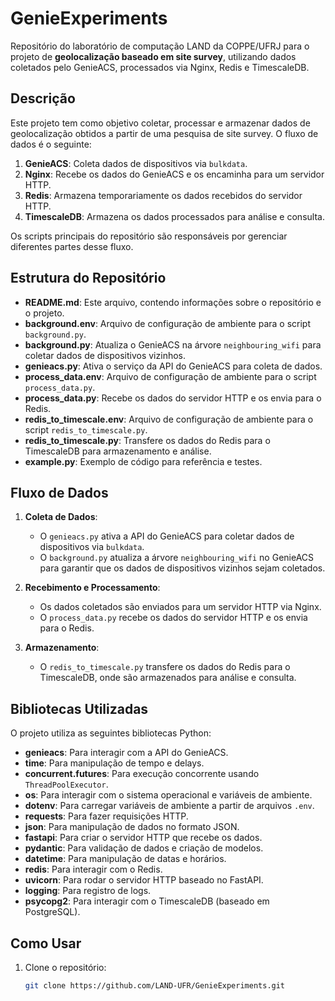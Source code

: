 # GenieExperiments

Repositório do laboratório de computação LAND da COPPE/UFRJ para o projeto de **geolocalização baseado em site survey**, utilizando dados coletados pelo GenieACS, processados via Nginx, Redis e TimescaleDB.

## Descrição

Este projeto tem como objetivo coletar, processar e armazenar dados de geolocalização obtidos a partir de uma pesquisa de site survey. O fluxo de dados é o seguinte:

1. **GenieACS**: Coleta dados de dispositivos via `bulkdata`.
2. **Nginx**: Recebe os dados do GenieACS e os encaminha para um servidor HTTP.
3. **Redis**: Armazena temporariamente os dados recebidos do servidor HTTP.
4. **TimescaleDB**: Armazena os dados processados para análise e consulta.

Os scripts principais do repositório são responsáveis por gerenciar diferentes partes desse fluxo.

## Estrutura do Repositório

- **README.md**: Este arquivo, contendo informações sobre o repositório e o projeto.
- **background.env**: Arquivo de configuração de ambiente para o script `background.py`.
- **background.py**: Atualiza o GenieACS na árvore `neighbouring_wifi` para coletar dados de dispositivos vizinhos.
- **genieacs.py**: Ativa o serviço da API do GenieACS para coleta de dados.
- **process_data.env**: Arquivo de configuração de ambiente para o script `process_data.py`.
- **process_data.py**: Recebe os dados do servidor HTTP e os envia para o Redis.
- **redis_to_timescale.env**: Arquivo de configuração de ambiente para o script `redis_to_timescale.py`.
- **redis_to_timescale.py**: Transfere os dados do Redis para o TimescaleDB para armazenamento e análise.
- **example.py**: Exemplo de código para referência e testes.

## Fluxo de Dados

1. **Coleta de Dados**:
   - O `genieacs.py` ativa a API do GenieACS para coletar dados de dispositivos via `bulkdata`.
   - O `background.py` atualiza a árvore `neighbouring_wifi` no GenieACS para garantir que os dados de dispositivos vizinhos sejam coletados.

2. **Recebimento e Processamento**:
   - Os dados coletados são enviados para um servidor HTTP via Nginx.
   - O `process_data.py` recebe os dados do servidor HTTP e os envia para o Redis.

3. **Armazenamento**:
   - O `redis_to_timescale.py` transfere os dados do Redis para o TimescaleDB, onde são armazenados para análise e consulta.

## Bibliotecas Utilizadas

O projeto utiliza as seguintes bibliotecas Python:

- **genieacs**: Para interagir com a API do GenieACS.
- **time**: Para manipulação de tempo e delays.
- **concurrent.futures**: Para execução concorrente usando `ThreadPoolExecutor`.
- **os**: Para interagir com o sistema operacional e variáveis de ambiente.
- **dotenv**: Para carregar variáveis de ambiente a partir de arquivos `.env`.
- **requests**: Para fazer requisições HTTP.
- **json**: Para manipulação de dados no formato JSON.
- **fastapi**: Para criar o servidor HTTP que recebe os dados.
- **pydantic**: Para validação de dados e criação de modelos.
- **datetime**: Para manipulação de datas e horários.
- **redis**: Para interagir com o Redis.
- **uvicorn**: Para rodar o servidor HTTP baseado no FastAPI.
- **logging**: Para registro de logs.
- **psycopg2**: Para interagir com o TimescaleDB (baseado em PostgreSQL).

## Como Usar

1. Clone o repositório:

   ```bash
   git clone https://github.com/LAND-UFR/GenieExperiments.git
